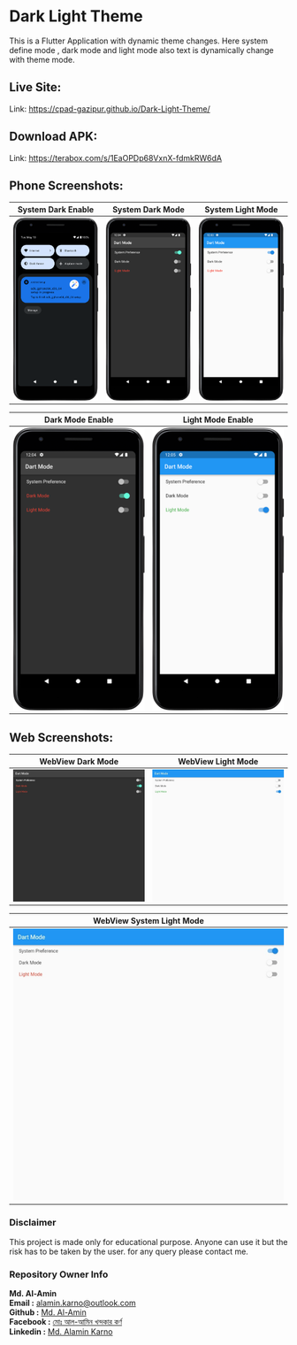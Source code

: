 # Dark Light Theme
This is a Flutter Application with dynamic theme changes. Here system define mode , dark mode and light mode also text is dynamically change with theme mode.

## Live Site:

Link: https://cpad-gazipur.github.io/Dark-Light-Theme/

## Download APK:

Link: https://terabox.com/s/1EaOPDp68VxnX-fdmkRW6dA

## Phone Screenshots:

| System Dark Enable     |  System Dark Mode |  System Light Mode |
| :---:       |    :----:   | :----:   |
| <img src="screenshots/system_dark_enable.png" width="250">       |  <img src="screenshots/system_dark_mode.png" width="250">     |  <img src="screenshots/system_light_mode.png" width="250">  |

| Dark Mode Enable     |  Light Mode Enable | 
| :---:       |    :----:   |
| <img src="screenshots/dark_mode.png" width="250">       |  <img src="screenshots/light_mode.png" width="250">     | 


## Web Screenshots:


| WebView Dark Mode    |   WebView Light Mode |
| :---:       |      :----:   |
| <img src="screenshots/web_dark_mode.jpeg">   |  <img src="screenshots/web_light_mode.jpeg">     |


|   WebView System Light Mode |
|    :----:   |
|   <img src="screenshots/web_system_light.jpeg">     |


### Disclaimer
This project is made only for educational purpose. Anyone can use it but the risk has to be taken by the user.
for any query please contact me.

### Repository Owner Info

__Md. Al-Amin__ <br>
__Email :__ [ alamin.karno@outlook.com ](mailto:alamin.karno@outlook.com) <br>
__Github :__ [Md. Al-Amin](https://github.com/karno786)<br>
__Facebook :__ [মোঃ আল-আমিন খন্দকার কর্ণ](https://facebook.com/alamin.kanro786) <br>
__Linkedin :__ [Md. Alamin Karno](https://www.linkedin.com/in/alaminkarno/)
<br>
<br>
